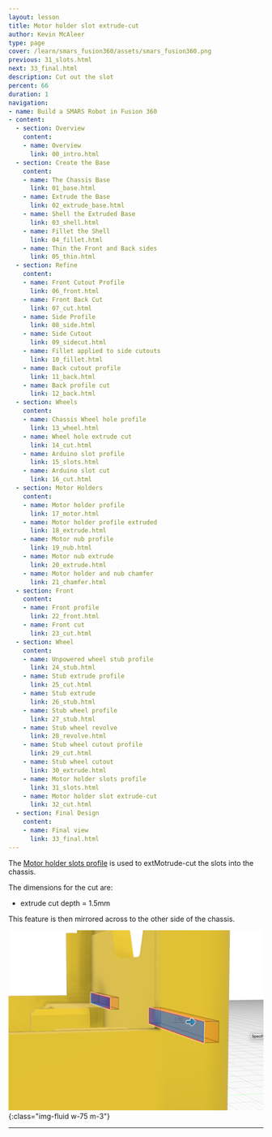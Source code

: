 ```yaml
---
layout: lesson
title: Motor holder slot extrude-cut
author: Kevin McAleer
type: page
cover: /learn/smars_fusion360/assets/smars_fusion360.png
previous: 31_slots.html
next: 33_final.html
description: Cut out the slot
percent: 66
duration: 1
navigation:
- name: Build a SMARS Robot in Fusion 360
- content:
  - section: Overview
    content:
    - name: Overview
      link: 00_intro.html
  - section: Create the Base
    content:
    - name: The Chassis Base
      link: 01_base.html
    - name: Extrude the Base
      link: 02_extrude_base.html
    - name: Shell the Extruded Base
      link: 03_shell.html
    - name: Fillet the Shell
      link: 04_fillet.html
    - name: Thin the Front and Back sides
      link: 05_thin.html
  - section: Refine
    content:
    - name: Front Cutout Profile
      link: 06_front.html
    - name: Front Back Cut
      link: 07_cut.html
    - name: Side Profile
      link: 08_side.html
    - name: Side Cutout
      link: 09_sidecut.html
    - name: Fillet applied to side cutouts
      link: 10_fillet.html
    - name: Back cutout profile
      link: 11_back.html
    - name: Back profile cut
      link: 12_back.html
  - section: Wheels
    content:
    - name: Chassis Wheel hole profile
      link: 13_wheel.html
    - name: Wheel hole extrude cut
      link: 14_cut.html
    - name: Arduino slot profile
      link: 15_slots.html
    - name: Arduino slot cut
      link: 16_cut.html
  - section: Motor Holders
    content:
    - name: Motor holder profile
      link: 17_motor.html
    - name: Motor holder profile extruded
      link: 18_extrude.html
    - name: Motor nub profile
      link: 19_nub.html
    - name: Motor nub extrude
      link: 20_extrude.html
    - name: Motor holder and nub chamfer
      link: 21_chamfer.html
  - section: Front
    content:
    - name: Front profile
      link: 22_front.html
    - name: Front cut
      link: 23_cut.html
  - section: Wheel
    content:
    - name: Unpowered wheel stub profile
      link: 24_stub.html
    - name: Stub extrude profile
      link: 25_cut.html
    - name: Stub extrude
      link: 26_stub.html
    - name: Stub wheel profile
      link: 27_stub.html
    - name: Stub wheel revolve
      link: 28_revolve.html
    - name: Stub wheel cutout profile
      link: 29_cut.html
    - name: Stub wheel cutout
      link: 30_extrude.html
    - name: Motor holder slots profile
      link: 31_slots.html
    - name: Motor holder slot extrude-cut
      link: 32_cut.html
  - section: Final Design
    content:
    - name: Final view
      link: 33_final.html
---
```



The [Motor holder slots profile](31_slots) is used to extMotrude-cut the slots into the chassis.

The dimensions for the cut are:

* extrude cut depth = 1.5mm

This feature is then mirrored across to the other side of the chassis.

![Chassis motor holder slots cut Cad Drawing](assets/chassis_motor_holder_slots_cut.png){:class="img-fluid w-75 m-3"}

---

